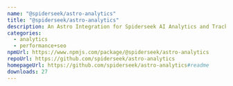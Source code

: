 ```yaml
---
name: "@spiderseek/astro-analytics"
title: "@spiderseek/astro-analytics"
description: An Astro Integration for Spiderseek AI Analytics and Tracking.
categories:
  - analytics
  - performance+seo
npmUrl: https://www.npmjs.com/package/@spiderseek/astro-analytics
repoUrl: https://github.com/spiderseek/astro-analytics
homepageUrl: https://github.com/spiderseek/astro-analytics#readme
downloads: 27
---
```

